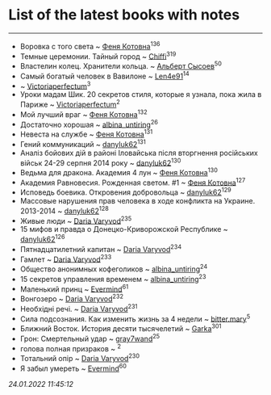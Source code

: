 # List of the latest books with notes
---

* Воровка с того света ~ [Феня Котовна](users/109/109746193906459706720-google)<sup>136</sup>
* Темные церемонии. Тайный город ~ [Chiffi](users/105/105831994080785626680-google)<sup>319</sup>
* Властелин колец. Хранители кольца. ~ [Альберт Сысоев](users/474/47446642-vkontakte)<sup>50</sup>
* Самый богатый человек в Вавилоне ~ [Len4e91](users/254/254448176-yandex)<sup>14</sup>
*  ~ [Victoriaperfectum](users/117/117396356938980769291-google)<sup>3</sup>
* Уроки мадам Шик. 20 секретов стиля, которые я узнала, пока жила в Париже ~ [Victoriaperfectum](users/117/117396356938980769291-google)<sup>2</sup>
* Мой лучший враг ~ [Феня Котовна](users/109/109746193906459706720-google)<sup>132</sup>
* Достаточно хорошая ~ [albina_untiring](users/257/2579695-vkontakte)<sup>26</sup>
* Невеста на службе ~ [Феня Котовна](users/109/109746193906459706720-google)<sup>131</sup>
* Гений коммуникаций ~ [danyluk62](users/374/374149854-vkontakte)<sup>131</sup>
* Аналiз бойових дiй в районi Iловайська пiсля вторгнення росiйських вiйськ 24-29 серпня 2014 року ~ [danyluk62](users/374/374149854-vkontakte)<sup>130</sup>
* Ведьма для дракона. Академия 4 лун ~ [Феня Котовна](users/109/109746193906459706720-google)<sup>130</sup>
* Академия Равновесия. Рожденная светом. #1 ~ [Феня Котовна](users/109/109746193906459706720-google)<sup>127</sup>
* Исповедь боевика. Откровения добровольца ~ [danyluk62](users/374/374149854-vkontakte)<sup>129</sup>
* Массовые нарушения прав человека в ходе конфликта на Украине. 2013-2014 ~ [danyluk62](users/374/374149854-vkontakte)<sup>128</sup>
* Живые люди ~ [Daria Varyvod](users/829/829893410524253-facebook)<sup>235</sup>
* 15 мифов и правда о Донецко-Криворожской Республике ~ [danyluk62](users/374/374149854-vkontakte)<sup>126</sup>
* Пятнадцатилетний капитан ~ [Daria Varyvod](users/829/829893410524253-facebook)<sup>234</sup>
* Гамлет ~ [Daria Varyvod](users/829/829893410524253-facebook)<sup>233</sup>
* Общество анонимных кофеголиков ~ [albina_untiring](users/257/2579695-vkontakte)<sup>24</sup>
* 15 секретов управления временем ~ [albina_untiring](users/257/2579695-vkontakte)<sup>23</sup>
* Маленький принц ~ [Evermind](users/302/302928912-vkontakte)<sup>61</sup>
* Вонгозеро ~ [Daria Varyvod](users/829/829893410524253-facebook)<sup>232</sup>
* Необхідні речі. ~ [Daria Varyvod](users/829/829893410524253-facebook)<sup>231</sup>
* Сила подсознания. Как изменить жизнь за 4 недели ~ [bitter.mary](users/108/108890810412612634449-google)<sup>5</sup>
* Ближний Восток. История десяти тысячелетий ~ [Garka](users/115/115753719718250012620-google)<sup>301</sup>
* Грон: Смертельный удар ~ [gray7wand](users/110/110080946273609412257-google)<sup>25</sup>
* голова полная призраков ~ [](users/101/101368518035734751027-google)<sup>2</sup>
* Тотальний опір ~ [Daria Varyvod](users/829/829893410524253-facebook)<sup>230</sup>
* Я забыл умереть ~ [Evermind](users/302/302928912-vkontakte)<sup>60</sup>


_24.01.2022 11:45:12_
